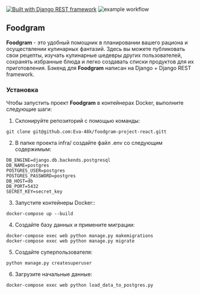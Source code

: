 [![Built with Django REST framework](https://img.shields.io/badge/Built_with-Django_REST_framework-green.svg)](https://www.django-rest-framework.org/)
![example workflow](https://github.com/Eva-48k/yamdb_final/actions/workflows/yamdb_workflow.yml/badge.svg)

## Foodgram

**Foodgram** - это удобный помощник в планировании вашего рациона и осуществлении кулинарных фантазий. Здесь вы можете публиковать свои рецепты, изучать кулинарные шедевры других пользователей, сохранять избранные блюда и легко создавать списки продуктов для их приготовления.
Бэкенд для **Foodgram** написан на Django + Django REST framework.

### Установка

Чтобы запустить проект **Foodgram** в контейнерах Docker, выполните следующие шаги:

1. Склонируйте репозиторий с помощью команды:

```
git clone git@github.com:Eva-48k/foodgram-project-react.gitt
```

2. В папке проекта infra/ создайте файл .env со следующим содержимым:

```
DB_ENGINE=django.db.backends.postgresql
DB_NAME=postgres
POSTGRES_USER=postgres
POSTGRES_PASSWORD=postgres
DB_HOST=db
DB_PORT=5432
SECRET_KEY=secret_key
```

3. Запустите контейнеры Docker::

```
docker-compose up --build
```

4. Создайте базу данных и примените миграции:

```
docker-compose exec web python manage.py makemigrations
docker-compose exec web python manage.py migrate
```

5. Создайте суперпользователя:

```
python manage.py createsuperuser
```

6. Загрузите начальные данные:

```
docker-compose exec web python load_data_to_postgres.py
```
